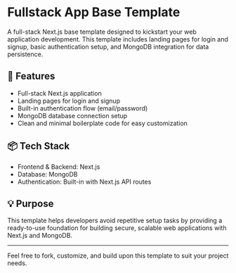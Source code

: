 # Fullstack App Base Template

A full-stack Next.js base template designed to kickstart your web application development. This template includes landing pages for login and signup, basic authentication setup, and MongoDB integration for data persistence.

## 🚀 Features
- Full-stack Next.js application  
- Landing pages for login and signup  
- Built-in authentication flow (email/password)  
- MongoDB database connection setup  
- Clean and minimal boilerplate code for easy customization  

## 📦 Tech Stack
- Frontend & Backend: Next.js  
- Database: MongoDB  
- Authentication: Built-in with Next.js API routes  

## 💡 Purpose
This template helps developers avoid repetitive setup tasks by providing a ready-to-use foundation for building secure, scalable web applications with Next.js and MongoDB.

---

Feel free to fork, customize, and build upon this template to suit your project needs.
